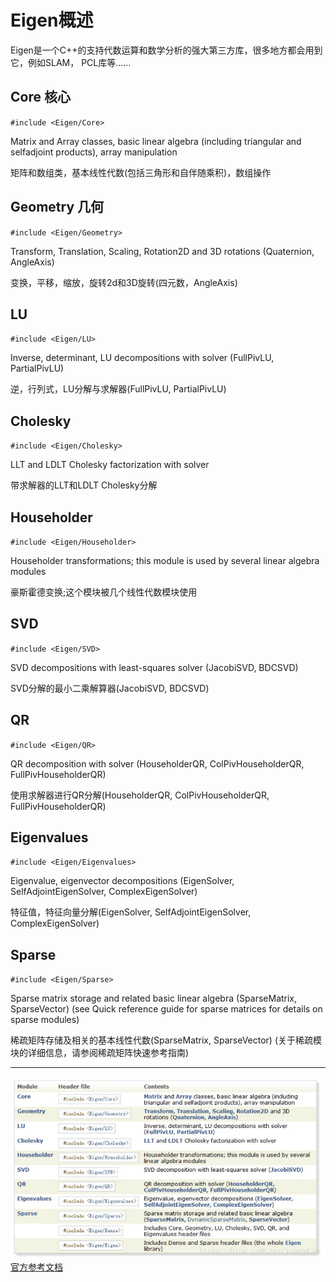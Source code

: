 # Eigen概述

Eigen是一个C++的支持代数运算和数学分析的强大第三方库，很多地方都会用到它，例如SLAM， PCL库等……

## Core 核心

`#include <Eigen/Core>`

Matrix and Array classes, basic linear algebra (including triangular and selfadjoint products), array manipulation

矩阵和数组类，基本线性代数(包括三角形和自伴随乘积)，数组操作

## Geometry 几何

`#include <Eigen/Geometry>`

Transform, Translation, Scaling, Rotation2D and 3D rotations (Quaternion, AngleAxis)

变换，平移，缩放，旋转2d和3D旋转(四元数，AngleAxis)

## LU

`#include <Eigen/LU>`

Inverse, determinant, LU decompositions with solver (FullPivLU, PartialPivLU)

逆，行列式，LU分解与求解器(FullPivLU, PartialPivLU)

## Cholesky

`#include <Eigen/Cholesky>`

LLT and LDLT Cholesky factorization with solver

带求解器的LLT和LDLT Cholesky分解

## Householder

`#include <Eigen/Householder>`

Householder transformations; this module is used by several linear algebra modules

豪斯霍德变换;这个模块被几个线性代数模块使用

## SVD

`#include <Eigen/SVD>`

SVD decompositions with least-squares solver (JacobiSVD, BDCSVD)

SVD分解的最小二乘解算器(JacobiSVD, BDCSVD)

## QR

`#include <Eigen/QR>`

QR decomposition with solver (HouseholderQR, ColPivHouseholderQR, FullPivHouseholderQR)

使用求解器进行QR分解(HouseholderQR, ColPivHouseholderQR, FullPivHouseholderQR)

## Eigenvalues

`#include <Eigen/Eigenvalues>`

Eigenvalue, eigenvector decompositions (EigenSolver, SelfAdjointEigenSolver, ComplexEigenSolver)

特征值，特征向量分解(EigenSolver, SelfAdjointEigenSolver, ComplexEigenSolver)

## Sparse

`#include <Eigen/Sparse>`

Sparse matrix storage and related basic linear algebra (SparseMatrix, SparseVector)
(see Quick reference guide for sparse matrices for details on sparse modules)

稀疏矩阵存储及相关的基本线性代数(SparseMatrix, SparseVector)
(关于稀疏模块的详细信息，请参阅稀疏矩阵快速参考指南)

----

![](./asset/modules4Eigen.png)
[官方参考文档](https://eigen.tuxfamily.org/dox/group__QuickRefPage.html)